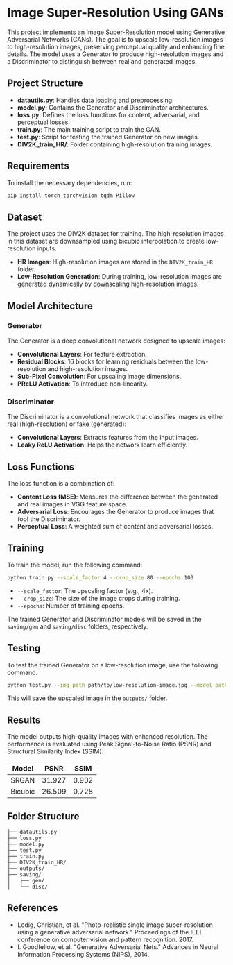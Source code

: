 
# Image Super-Resolution Using GANs

This project implements an Image Super-Resolution model using Generative Adversarial Networks (GANs). The goal is to upscale low-resolution images to high-resolution images, preserving perceptual quality and enhancing fine details. The model uses a Generator to produce high-resolution images and a Discriminator to distinguish between real and generated images.

## Project Structure

- **datautils.py**: Handles data loading and preprocessing.
- **model.py**: Contains the Generator and Discriminator architectures.
- **loss.py**: Defines the loss functions for content, adversarial, and perceptual losses.
- **train.py**: The main training script to train the GAN.
- **test.py**: Script for testing the trained Generator on new images.
- **DIV2K_train_HR/**: Folder containing high-resolution training images.

## Requirements

To install the necessary dependencies, run:

```bash
pip install torch torchvision tqdm Pillow
```

## Dataset

The project uses the DIV2K dataset for training. The high-resolution images in this dataset are downsampled using bicubic interpolation to create low-resolution inputs.

- **HR Images**: High-resolution images are stored in the `DIV2K_train_HR` folder.
- **Low-Resolution Generation**: During training, low-resolution images are generated dynamically by downscaling high-resolution images.

## Model Architecture

### Generator

The Generator is a deep convolutional network designed to upscale images:

- **Convolutional Layers**: For feature extraction.
- **Residual Blocks**: 16 blocks for learning residuals between the low-resolution and high-resolution images.
- **Sub-Pixel Convolution**: For upscaling image dimensions.
- **PReLU Activation**: To introduce non-linearity.

### Discriminator

The Discriminator is a convolutional network that classifies images as either real (high-resolution) or fake (generated):

- **Convolutional Layers**: Extracts features from the input images.
- **Leaky ReLU Activation**: Helps the network learn efficiently.

## Loss Functions

The loss function is a combination of:

- **Content Loss (MSE)**: Measures the difference between the generated and real images in VGG feature space.
- **Adversarial Loss**: Encourages the Generator to produce images that fool the Discriminator.
- **Perceptual Loss**: A weighted sum of content and adversarial losses.

## Training

To train the model, run the following command:

```bash
python train.py --scale_factor 4 --crop_size 80 --epochs 100
```

- `--scale_factor`: The upscaling factor (e.g., 4x).
- `--crop_size`: The size of the image crops during training.
- `--epochs`: Number of training epochs.

The trained Generator and Discriminator models will be saved in the `saving/gen` and `saving/disc` folders, respectively.

## Testing

To test the trained Generator on a low-resolution image, use the following command:

```bash
python test.py --img_path path/to/low-resolution-image.jpg --model_path path/to/generator.pth
```

This will save the upscaled image in the `outputs/` folder.

## Results

The model outputs high-quality images with enhanced resolution. The performance is evaluated using Peak Signal-to-Noise Ratio (PSNR) and Structural Similarity Index (SSIM).

| Model  | PSNR   | SSIM  |
|--------|--------|-------|
| SRGAN  | 31.927 | 0.902 |
| Bicubic | 26.509 | 0.728 |

## Folder Structure

```
├── datautils.py
├── loss.py
├── model.py
├── test.py
├── train.py
├── DIV2K_train_HR/
├── outputs/
├── saving/
│   ├── gen/
│   └── disc/
```

## References

- Ledig, Christian, et al. "Photo-realistic single image super-resolution using a generative adversarial network." Proceedings of the IEEE conference on computer vision and pattern recognition. 2017.
- I. Goodfellow, et al. "Generative Adversarial Nets." Advances in Neural Information Processing Systems (NIPS), 2014.
